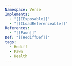 ```yaml
---
Namespace: Verse
Implements:
  - "[[IExposable]]"
  - "[[ILoadReferenceable]]"
References:
  - "[[Pawn]]"
Def: "[[HediffDef]]"
tags:
  - Hediff
  - Pawn
  - Health
---
```

